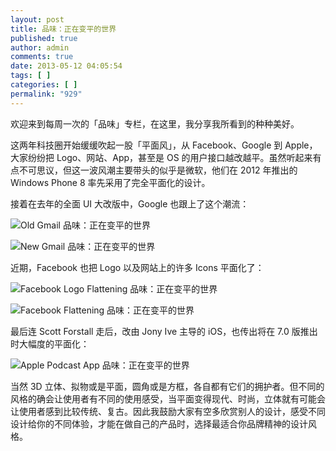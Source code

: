 ```yaml
---
layout: post
title: 品味：正在变平的世界
published: true
author: admin
comments: true
date: 2013-05-12 04:05:54
tags: [ ]
categories: [ ]
permalink: "929"
---
```

欢迎来到每周一次的「品味」专栏，在这里，我分享我所看到的种种美好。
  
这两年科技圈开始缓缓吹起一股「平面风」，从 Facebook、Google 到 Apple，大家纷纷把 Logo、网站、App，甚至是 OS 的用户接口越改越平。虽然听起来有点不可思议，但这一波风潮主要带头的似乎是微软，他们在 2012 年推出的 Windows Phone 8 率先采用了完全平面化的设计。

接着在去年的全面 UI 大改版中，Google 也跟上了这个潮流：

![Old Gmail  品味：正在变平的世界][1]

![New Gmail  品味：正在变平的世界][2]

近期，Facebook 也把 Logo 以及网站上的许多 Icons 平面化了：

![Facebook Logo Flattening   品味：正在变平的世界][3]

![Facebook Flattening   品味：正在变平的世界][4]

最后连 Scott Forstall 走后，改由 Jony Ive 主导的 iOS，也传出将在 7.0 版推出时大幅度的平面化：

![Apple Podcast App    品味：正在变平的世界][5]

当然 3D 立体、拟物或是平面，圆角或是方框，各自都有它们的拥护者。但不同的风格的确会让使用者有不同的使用感受，当平面变得现代、时尚，立体就有可能会让使用者感到比较传统、复古。因此我鼓励大家有空多欣赏别人的设计，感受不同设计给你的不同体验，才能在做自己的产品时，选择最适合你品牌精神的设计风格。

 [1]: http://yongz.com/yz/wp-content/uploads/2013/05/f7530870bd_Screen-Shot-2013-05-03-at-9-59-38-AM.png "品味：正在变平的世界"
 [2]: http://yongz.com/yz/wp-content/uploads/2013/05/bda91600e5_gmail-550x355.png "品味：正在变平的世界"
 [3]: http://yongz.com/yz/wp-content/uploads/2013/05/805e9899f3_Screen-Shot-2013-05-03-at-9-42-14-AM.png "品味：正在变平的世界"
 [4]: http://yongz.com/yz/wp-content/uploads/2013/05/8837b36477_Screen-Shot-2013-05-03-at-9-35-41-AM.png "品味：正在变平的世界"
 [5]: http://yongz.com/yz/wp-content/uploads/2013/05/9cea1b1c38_podcomp-550x487.png "品味：正在变平的世界"